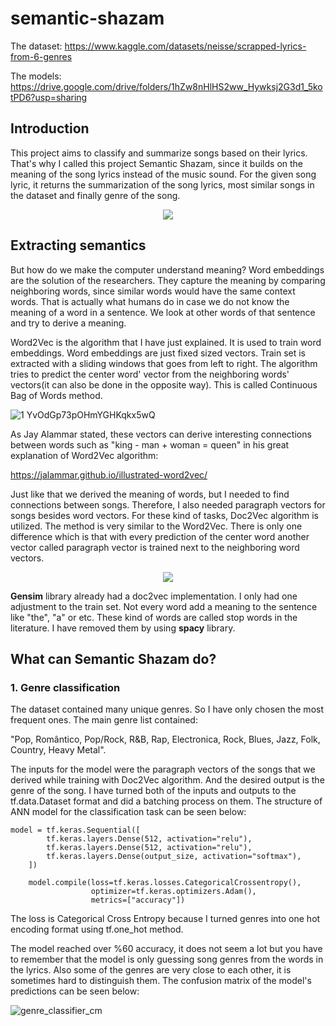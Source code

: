 # semantic-shazam

The dataset:
https://www.kaggle.com/datasets/neisse/scrapped-lyrics-from-6-genres

The models:
https://drive.google.com/drive/folders/1hZw8nHlHS2ww_Hywksj2G3d1_5kotPD6?usp=sharing

## Introduction

This project aims to classify and summarize songs based on their lyrics. That's why I called this project Semantic Shazam, since it builds on the meaning of the song lyrics instead of the music sound. For the given song lyric, it returns the summarization of the song lyrics, most similar songs in the dataset and finally genre of the song.

<p align="center">
  <img src="https://user-images.githubusercontent.com/77073029/203484003-82b8d37f-f140-4f63-ac78-d356b9d63549.jpg" />
</p>

## Extracting semantics

But how do we make the computer understand meaning? Word embeddings are the solution of the researchers. They capture the meaning by comparing neighboring words, since similar words would have the same context words. That is actually what humans do in case we do not know the meaning of a word in a sentence. We look at other words of that sentence and try to derive a meaning. 

Word2Vec is the algorithm that I have just explained. It is used to train word embeddings. Word embeddings are just fixed sized vectors. Train set is extracted with a sliding windows that goes from left to right. The algorithm tries to predict the center word' vector from the neighboring words' vectors(it can also be done in the opposite way). This is called Continuous Bag of Words method. 


![1 YvOdGp73pOHmYGHKqkx5wQ](https://user-images.githubusercontent.com/77073029/203485283-e6624ad6-8f00-45e0-9a5d-3506bc54be6d.png)


As Jay Alammar stated, these vectors can derive interesting connections between words such as "king - man + woman = queen" in his great explanation of Word2Vec algorithm:

https://jalammar.github.io/illustrated-word2vec/

Just like that we derived the meaning of words, but I needed to find connections between songs. Therefore, I also needed paragraph vectors for songs besides word vectors. For these kind of tasks, Doc2Vec algorithm is utilized. The method is very similar to the Word2Vec. There is only one difference which is that with every prediction of the center word another vector called paragraph vector is trained next to the neighboring word vectors.

<p align="center">
  <img src="https://user-images.githubusercontent.com/77073029/203486637-433330ad-2176-442f-a948-f684e79c6ee0.png" />
</p>

**Gensim** library already had a doc2vec implementation. I only had one adjustment to the train set. Not every word add a meaning to the sentence like "the", "a" or etc. These kind of words are called stop words in the literature. I have removed them by using **spacy** library. 

## What can Semantic Shazam do?

### 1. Genre classification

The dataset contained many unique genres. So I have only chosen the most frequent ones. 
The main genre list contained:

"Pop, Romântico, Pop/Rock, R&B, Rap, Electronica, Rock, Blues, Jazz, Folk, Country, Heavy Metal". 

The inputs for the model were the paragraph vectors of the songs that we derived while training with Doc2Vec algorithm. And the desired output is the genre of the song. I have turned both of the inputs and outputs to the tf.data.Dataset format and did a batching process on them. The structure of ANN model for the classification task can be seen below:

```
model = tf.keras.Sequential([
        tf.keras.layers.Dense(512, activation="relu"),
        tf.keras.layers.Dense(512, activation="relu"),
        tf.keras.layers.Dense(output_size, activation="softmax"),
    ])

    model.compile(loss=tf.keras.losses.CategoricalCrossentropy(),
                  optimizer=tf.keras.optimizers.Adam(),
                  metrics=["accuracy"])
```

The loss is Categorical Cross Entropy because I turned genres into one hot encoding format using tf.one_hot method. 

The model reached over %60 accuracy, it does not seem a lot but you have to remember that the model is only guessing song genres from the words in the lyrics. Also some of the genres are very close to each other, it is sometimes hard to distinguish them. The confusion matrix of the model's predictions can be seen below:

![genre_classifier_cm](https://user-images.githubusercontent.com/77073029/203489995-ff18a3de-54da-43ff-b9ad-1b5672191739.png)

